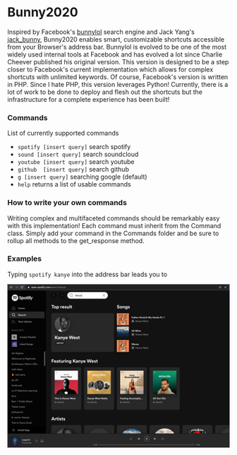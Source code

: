 # Bunny2020
Inspired by Facebook's [bunnylol](https://github.com/ccheever/bunny1) search engine and Jack Yang's
<a href="https://github.com/jackyang127/jack_bunny">jack_bunny</a>, Bunny2020 enables smart, customizable shortcuts accessible from your Browser's address bar. Bunnylol is evolved to be one of the most widely used internal tools at Facebook and has evolved a lot since Charlie Cheever published his original version. This version is designed to be a step closer to Facebook's current implementation which allows for complex shortcuts with unlimited keywords. Of course, Facebook's version is written in PHP. Since I hate PHP, this version leverages Python! Currently, there is a lot of work to be done to deploy and flesh out the shortcuts but the infrastructure for a complete experience has been built! 

### Commands
List of currently supported commands

* `spotify [insert query]` search spotify
* `sound [insert query]` search soundcloud
* `youtube [insert query]` search youtube
* `github  [insert query]` search github
* `g [insert query]` searching google (default)
* `help` returns a list of usable commands

### How to write your own commands
Writing complex and multifaceted commands should be remarkably easy with this implementation! Each command must inherit from the Command class.
Simply add your command in the Commands folder and be sure to rollup all methods to the get_response method.

### Examples

Typing `spotify kanye` into the address bar leads you to 

![](https://github.com/koolguru/Bunny2020/blob/master/assets/spotify.png?raw=true)
